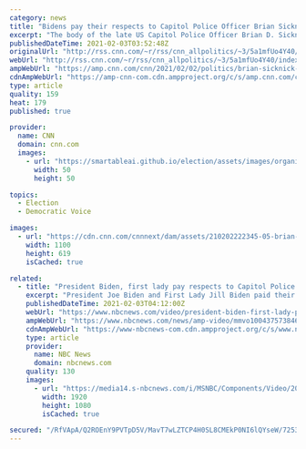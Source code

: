 ```yaml
---
category: news
title: "Bidens pay their respects to Capitol Police Officer Brian Sicknick as officer lies in honor at Capitol"
excerpt: "The body of the late US Capitol Police Officer Brian D. Sicknick arrived Tuesday night to lie in honor in the US Capitol Rotunda, less than four weeks since he died after responding to the violent riot that erupted in the building.\n    \n"
publishedDateTime: 2021-02-03T03:52:48Z
originalUrl: "http://rss.cnn.com/~r/rss/cnn_allpolitics/~3/5a1mfUo4Y40/index.html"
webUrl: "http://rss.cnn.com/~r/rss/cnn_allpolitics/~3/5a1mfUo4Y40/index.html"
ampWebUrl: "https://amp.cnn.com/cnn/2021/02/02/politics/brian-sicknick-lie-in-honor-capitol-riot/index.html"
cdnAmpWebUrl: "https://amp-cnn-com.cdn.ampproject.org/c/s/amp.cnn.com/cnn/2021/02/02/politics/brian-sicknick-lie-in-honor-capitol-riot/index.html"
type: article
quality: 159
heat: 179
published: true

provider:
  name: CNN
  domain: cnn.com
  images:
    - url: "https://smartableai.github.io/election/assets/images/organizations/cnn.com-50x50.jpg"
      width: 50
      height: 50

topics:
  - Election
  - Democratic Voice

images:
  - url: "https://cdn.cnn.com/cnnnext/dam/assets/210202222345-05-brian-sicknick-memorial-210202-screengrab-joe-biden-super-tease.jpg"
    width: 1100
    height: 619
    isCached: true

related:
  - title: "President Biden, first lady pay respects to Capitol Police Officer Brian Sicknick"
    excerpt: "President Joe Biden and First Lady Jill Biden paid their respects to Officer Sicknick as he lies in honor at the Capitol."
    publishedDateTime: 2021-02-03T04:12:00Z
    webUrl: "https://www.nbcnews.com/video/president-biden-first-lady-pay-respects-to-capitol-police-officer-brian-sicknick-100437573846?playlist=mmlsnnd_bestofnbc-nnd"
    ampWebUrl: "https://www.nbcnews.com/news/amp-video/mmvo100437573846"
    cdnAmpWebUrl: "https://www-nbcnews-com.cdn.ampproject.org/c/s/www.nbcnews.com/news/amp-video/mmvo100437573846"
    type: article
    provider:
      name: NBC News
      domain: nbcnews.com
    quality: 130
    images:
      - url: "https://media14.s-nbcnews.com/i/MSNBC/Components/Video/202102/f_mo_la_biden_sicknick_210202.jpg"
        width: 1920
        height: 1080
        isCached: true

secured: "/RfVApA/Q2ROEnY9PVTpD5V/MavT7wLZTCP4H0SL8CMEkP0NI6lQYseW/7253tFyza9JqnynhRz2J5ujs7X31fyiNz7l2xbKqjsPFsgCRXeNwpfMUWZjpe8bKSCZ1Rz9zEffQ5V8JgBojN0Ud38neCedIkWqBN9txWM1XQwpJ5khqlGpzeNOIl1hXYa4hN9ZXNcno3OMug5BFZfOHUd67aR3aPbR4RvYCdEfoFCFHSTxyNJez0ZHoCo2bZppdUmmWuKwzxQ4APq43bQyWQXq+1VEUgKNRWVQlTWWz3YXVd/M0tCG8NS5sm6Y9p1t7eksTEBW7WESOEyrXg0qUXux4fTp4uOgWFhp38kzt6oGyho=;57o27WIIlWJ81JMtv2s6pg=="
---
```


